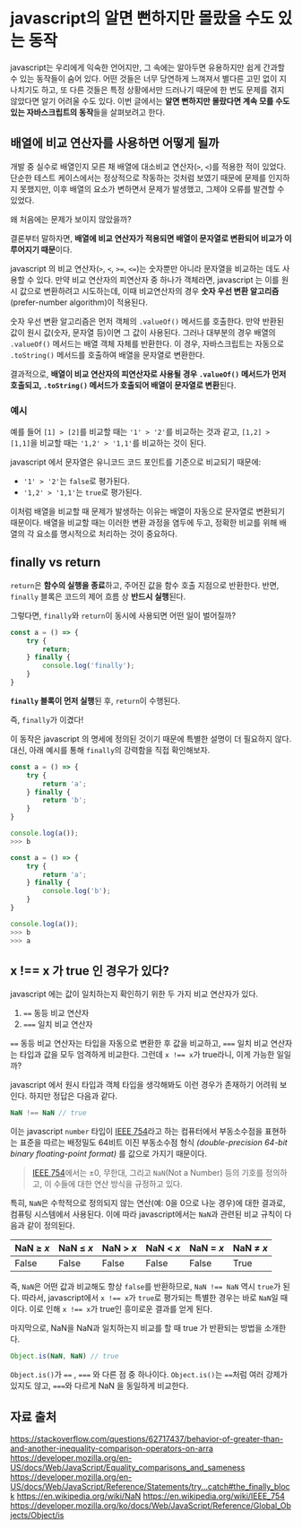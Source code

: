 # javascript의 알면 뻔하지만 몰랐을 수도 있는 동작

javascript는 우리에게 익숙한 언어지만, 그 속에는 알아두면 유용하지만 쉽게 간과할 수 있는 동작들이 숨어 있다. 어떤 것들은 너무 당연하게 느껴져서 별다른 고민 없이 지나치기도 하고, 또 다른 것들은 특정 상황에서만 드러나기 때문에 한 번도 문제를 겪지 않았다면 알기 어려울 수도 있다. 이번 글에서는 **알면 뻔하지만 몰랐다면 계속 모를 수도 있는 자바스크립트의 동작**들을 살펴보려고 한다.

## 배열에 비교 연산자를 사용하면 어떻게 될까

개발 중 실수로 배열인지 모른 채 배열에 대소비교 연산자(`>`, `<`)를 적용한 적이 있었다. 단순한 테스트 케이스에서는 정상적으로 작동하는 것처럼 보였기 때문에 문제를 인지하지 못했지만, 이후 배열의 요소가 변하면서 문제가 발생했고, 그제야 오류를 발견할 수 있었다.

왜 처음에는 문제가 보이지 않았을까?

결론부터 말하자면, **배열에 비교 연산자가 적용되면 배열이 문자열로 변환되어 비교가 이루어지기 때문**이다.

javascript 의 비교 연산자(`>`, `<`, `>=`, `<=`)는 숫자뿐만 아니라 문자열을 비교하는 데도 사용할 수 있다. 만약 비교 연산자의 피연산자 중 하나가 객체라면, javascript 는 이를 원시 값으로 변환하려고 시도하는데, 이때 비교연산자의 경우 **숫자 우선 변환 알고리즘**(prefer-number algorithm)이 적용된다.

숫자 우선 변환 알고리즘은 먼저 객체의 `.valueOf()` 메서드를 호출한다. 만약 반환된 값이 원시 값(숫자, 문자열 등)이면 그 값이 사용된다. 그러나 대부분의 경우 배열의 `.valueOf()` 메서드는 배열 객체 자체를 반환한다. 이 경우, 자바스크립트는 자동으로 `.toString()` 메서드를 호출하여 배열을 문자열로 변환한다.

결과적으로, **배열이 비교 연산자의 피연산자로 사용될 경우 `.valueOf()` 메서드가 먼저 호출되고, `.toString()` 메서드가 호출되어 배열이 문자열로 변환**된다.

### 예시

예를 들어 `[1] > [2]`를 비교할 때는 `'1' > '2'`를 비교하는 것과 같고, `[1,2] > [1,1]`을 비교할 때는 `'1,2' > '1,1'`를 비교하는 것이 된다.

javascript 에서 문자열은 유니코드 코드 포인트를 기준으로 비교되기 때문에:

- `'1' > '2'`는 `false`로 평가된다.
- `'1,2' > '1,1'`는 `true`로 평가된다.

이처럼 배열을 비교할 때 문제가 발생하는 이유는 배열이 자동으로 문자열로 변환되기 때문이다. 배열을 비교할 때는 이러한 변환 과정을 염두에 두고, 정확한 비교를 위해 배열의 각 요소를 명시적으로 처리하는 것이 중요하다.

## finally vs return

`return`은 **함수의 실행을 종료**하고, 주어진 값을 함수 호출 지점으로 반환한다. 반면, `finally` 블록은 코드의 제어 흐름 상 **반드시 실행**된다.

그렇다면, `finally`와 `return`이 동시에 사용되면 어떤 일이 벌어질까?

```js
const a = () => {
	try {
		return;
	} finally {
		console.log('finally');
	}
}
```

**`finally` 블록이 먼저 실행**된 후, `return`이 수행된다.

즉, `finally`가 이겼다!

이 동작은 javascript 의 명세에 정의된 것이기 때문에 특별한 설명이 더 필요하지 않다. 대신, 아래 예시를 통해 `finally`의 강력함을 직접 확인해보자.

```js
const a = () => {
	try {
		return 'a';
	} finally {
		return 'b';
	}
}

console.log(a());
>>> b
```

```js
const a = () => {
	try {
		return 'a';
	} finally {
		console.log('b');
	}
}

console.log(a());
>>> b
>>> a
```

## x !== x 가 true 인 경우가 있다?

javascript 에는 값이 일치하는지 확인하기 위한 두 가지 비교 연산자가 있다.

1. `==` 동등 비교 연산자
2. `===` 일치 비교 연산자

`==` 동등 비교 연산자는 타입을 자동으로 변환한 후 값을 비교하고, `===` 일치 비교 연산자는 타입과 값을 모두 엄격하게 비교한다. 그런데 `x !== x`가 true라니, 이게 가능한 일일까?

javascript 에서 원시 타입과 객체 타입을 생각해봐도 이런 경우가 존재하기 어려워 보인다. 하지만 정답은 다음과 같다.

```js
NaN !== NaN // true
```

이는 javascript `number` 타입이 [IEEE 754](https://en.wikipedia.org/wiki/IEEE_754)라고 하는 컴퓨터에서 부동소수점을 표현하는 표준을 따르는 배정밀도 64비트 이진 부동소수점 형식 *(double-precision 64-bit binary floating-point format)* 를 값으로 가지기 때문이다.

> [IEEE 754](https://en.wikipedia.org/wiki/IEEE_754)에서는 ±0, 무한대, 그리고 `NaN`(Not a Number) 등의 기호를 정의하고, 이 수들에 대한 연산 방식을 규정하고 있다.

특히, `NaN`은 수학적으로 정의되지 않는 연산(예: 0을 0으로 나눈 경우)에 대한 결과로, 컴퓨팅 시스템에서 사용된다. 이에 따라 javascript에서는 `NaN`과 관련된 비교 규칙이 다음과 같이 정의된다.

|NaN ≥ _x_|NaN ≤ _x_|NaN > _x_|NaN < _x_|NaN = _x_|NaN ≠ _x_|
|---|---|---|---|---|---|
|False|False|False|False|False|True|

즉, `NaN`은 어떤 값과 비교해도 항상 `false`를 반환하므로, `NaN !== NaN` 역시 `true`가 된다. 따라서, javascript에서 `x !== x`가 `true`로 평가되는 특별한 경우는 바로 `NaN`일 때이다. 이로 인해 `x !== x`가 true인 흥미로운 결과를 얻게 된다.

마지막으로, NaN을 NaN과 일치하는지 비교를 할 때 true 가 반환되는 방법을 소개한다.

```js
Object.is(NaN, NaN) // true
```

`Object.is()`가 `==` , `===` 와 다른 점 중 하나이다. `Object.is()`는 `==`처럼 여러 강제가 있지도 않고,  `===`와 다르게 NaN 을 동일하게 비교한다.

## 자료 출처

https://stackoverflow.com/questions/62717437/behavior-of-greater-than-and-another-inequality-comparison-operators-on-arra
https://developer.mozilla.org/en-US/docs/Web/JavaScript/Equality_comparisons_and_sameness
https://developer.mozilla.org/en-US/docs/Web/JavaScript/Reference/Statements/try...catch#the_finally_block
https://en.wikipedia.org/wiki/NaN
https://en.wikipedia.org/wiki/IEEE_754
https://developer.mozilla.org/ko/docs/Web/JavaScript/Reference/Global_Objects/Object/is